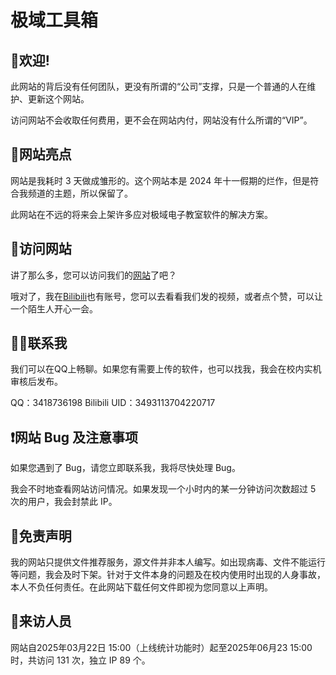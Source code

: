 # 极域工具箱

## 👏欢迎!

此网站的背后没有任何团队，更没有所谓的“公司”支撑，只是一个普通的人在维护、更新这个网站。

访问网站不会收取任何费用，更不会在网站内付，网站没有什么所谓的“VIP”。

## 👀网站亮点

网站是我耗时 3 天做成雏形的。这个网站本是 2024 年十一假期的烂作，但是符合我频道的主题，所以保留了。

此网站在不远的将来会上架许多应对极域电子教室软件的解决方案。

## 🔎访问网站

讲了那么多，您可以访问我们的[网站](https://dhhdl.github.io)了吧？

哦对了，我在[Bilibili](https://space.bilibili.com/3493113704220717)也有账号，您可以去看看我们发的视频，或者点个赞，可以让一个陌生人开心一会。

## 🙋‍♂️联系我

我们可以在QQ上畅聊。如果您有需要上传的软件，也可以找我，我会在校内实机审核后发布。

QQ：3418736198 Bilibili UID：3493113704220717

## ❗️网站 Bug 及注意事项

如果您遇到了 Bug，请您立即联系我，我将尽快处理 Bug。

我会不时地查看网站访问情况。如果发现一个小时内的某一分钟访问次数超过 5 次的用户，我会封禁此 IP。

## 🙏免责声明

我的网站只提供文件推荐服务，源文件并非本人编写。如出现病毒、文件不能运行等问题，我会及时下架。针对于文件本身的问题及在校内使用时出现的人身事故，本人不负任何责任。在此网站下载任何文件即视为您同意以上声明。

## 🤵来访人员

网站自2025年03月22日 15:00（上线统计功能时）起至2025年06月23 15:00时，共访问 131 次，独立 IP 89 个。

